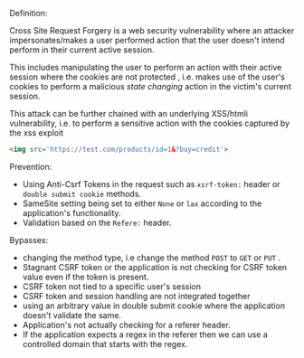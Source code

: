 
Definition:

Cross Site Request Forgery is a web security vulnerability where an attacker impersonates/makes a user performed action that the user doesn't intend perform in their current active session.

This includes manipulating the user to perform an action with their active session where the cookies are not protected , i.e. makes use of the user's cookies to perform a malicious *state changing* action in the victim's current session.

This attack can be further chained with an underlying XSS/htmli vulnerability, i.e. to perform a sensitive action with the cookies captured by the xss exploit


```html
<img src='https://test.com/products/id=1&?buy=credit'>
```

Prevention:

* Using Anti-Csrf Tokens in the request such as `xsrf-token:` header or `double submit cookie` methods.
* SameSite setting  being set to either `None` or `lax` according to the application's functionality.
* Validation based on the `Refere:` header.

Bypasses:

* changing the method type, i.e change the method `POST` to `GET` or `PUT` .
* Stagnant CSRF token or the application is not checking for CSRF token value even if the token is present.
* CSRF token not tied to a specific user's session
* CSRF token and session handling are not integrated together
* using an arbitrary value in double submit cookie where the application doesn't validate the same.
* Application's not actually checking  for a referer header.
* If the application expects a regex in the referer then we can use a controlled domain that starts with the regex.